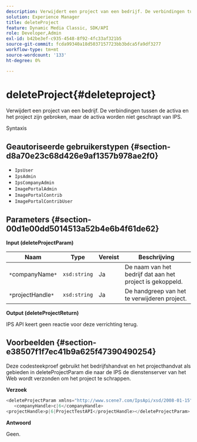 ```yaml
---
description: Verwijdert een project van een bedrijf. De verbindingen tussen de activa en het project zijn gebroken, maar de activa worden niet geschrapt van IPS.
solution: Experience Manager
title: deleteProject
feature: Dynamic Media Classic, SDK/API
role: Developer,Admin
exl-id: b42be3ef-c935-4548-8f92-4fc33af321b5
source-git-commit: fcda99340a18d5037157723bb3bdca5fa9df3277
workflow-type: tm+mt
source-wordcount: '133'
ht-degree: 0%

---
```


# deleteProject{#deleteproject}

Verwijdert een project van een bedrijf. De verbindingen tussen de activa en het project zijn gebroken, maar de activa worden niet geschrapt van IPS.

Syntaxis

## Geautoriseerde gebruikerstypen {#section-d8a70e23c68d426e9af1357b978ae2f0}

* `IpsUser`
* `IpsAdmin`
* `IpsCompanyAdmin`
* `ImagePortalAdmin`
* `ImagePortalContrib`
* `ImagePortalContribUser`

## Parameters {#section-00d1e00dd5014513a52b4e6b4f61de62}

**Input (deleteProjectParam)**

| Naam | Type | Vereist | Beschrijving |
|---|---|---|---|
| `*`companyName`*` | `xsd:string` | Ja | De naam van het bedrijf dat aan het project is gekoppeld. |
| `*`projectHandle`*` | `xsd:string` | Ja | De handgreep van het te verwijderen project. |

**Output (deleteProjectReturn)**

IPS API keert geen reactie voor deze verrichting terug.

## Voorbeelden {#section-e38507f1f7ec41b9a625f47390490254}

Deze codesteekproef gebruikt het bedrijfshandvat en het projecthandvat als gebieden in deleteProjectParam die naar de IPS de dienstenserver van het Web wordt verzonden om het project te schrappen.

**Verzoek**

```java
<deleteProjectParam xmlns="http://www.scene7.com/IpsApi/xsd/2008-01-15">
   <companyHandle>c|6</companyHandle>
<projectHandle>p|6|ProjectTestAPI</projectHandle></deleteProjectParam>
```

**Antwoord**

Geen.
